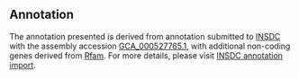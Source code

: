 

Annotation
----------

The annotation presented is derived from annotation submitted to
[INSDC](http://www.insdc.org) with the assembly accession
[GCA\_000527765.1](http://www.ebi.ac.uk/ena/data/view/GCA_000527765.1),
with additional non-coding genes derived from
[Rfam](http://rfam.xfam.org/). For more details, please visit [INSDC
annotation
import](http://ensemblgenomes.org/info/data/insdc_annotation).
